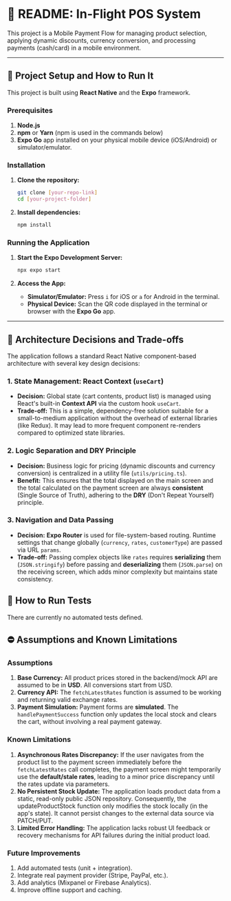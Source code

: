 # 📄 README: In-Flight POS System

This project is a Mobile Payment Flow for managing product selection, applying dynamic discounts, currency conversion, and processing payments (cash/card) in a mobile environment.

-----

## 🚀 Project Setup and How to Run It

This project is built using **React Native** and the **Expo** framework.

### Prerequisites

1.  **Node.js** 
2.  **npm** or **Yarn** (npm is used in the commands below)
3.  **Expo Go** app installed on your physical mobile device (iOS/Android) or simulator/emulator.

### Installation

1.  **Clone the repository:**

    ```bash
    git clone [your-repo-link]
    cd [your-project-folder]
    ```

2.  **Install dependencies:**

    ```bash
    npm install
    ```

### Running the Application

1.  **Start the Expo Development Server:**

    ```bash
    npx expo start
    ```

2.  **Access the App:**

      * **Simulator/Emulator:** Press `i` for iOS or `a` for Android in the terminal.
      * **Physical Device:** Scan the QR code displayed in the terminal or browser with the **Expo Go** app.

-----

## 📐 Architecture Decisions and Trade-offs

The application follows a standard React Native component-based architecture with several key design decisions:

### 1\. State Management: React Context (`useCart`)

  * **Decision:** Global state (cart contents, product list) is managed using React's built-in **Context API** via the custom hook `useCart`.
  * **Trade-off:** This is a simple, dependency-free solution suitable for a small-to-medium application without the overhead of external libraries (like Redux). It may lead to more frequent component re-renders compared to optimized state libraries.

### 2\. Logic Separation and DRY Principle

  * **Decision:** Business logic for pricing (dynamic discounts and currency conversion) is centralized in a utility file (`utils/pricing.ts`).
  * **Benefit:** This ensures that the total displayed on the main screen and the total calculated on the payment screen are always **consistent** (Single Source of Truth), adhering to the **DRY** (Don't Repeat Yourself) principle.

### 3\. Navigation and Data Passing

  * **Decision:** **Expo Router** is used for file-system-based routing. Runtime settings that change globally (`currency`, `rates`, `customerType`) are passed via URL `params`.
  * **Trade-off:** Passing complex objects like `rates` requires **serializing** them (`JSON.stringify`) before passing and **deserializing** them (`JSON.parse`) on the receiving screen, which adds minor complexity but maintains state consistency.

## 🧪 How to Run Tests

There are currently no automated tests defined.  

## ⛔ Assumptions and Known Limitations

### Assumptions

1.  **Base Currency:** All product prices stored in the backend/mock API are assumed to be in **USD**. All conversions start from USD.
2.  **Currency API:** The `fetchLatestRates` function is assumed to be working and returning valid exchange rates.
3.  **Payment Simulation:** Payment forms are **simulated**. The `handlePaymentSuccess` function only updates the local stock and clears the cart, without involving a real payment gateway.

### Known Limitations

1.  **Asynchronous Rates Discrepancy:** If the user navigates from the product list to the payment screen immediately before the `fetchLatestRates` call completes, the payment screen might temporarily use the **default/stale rates**, leading to a minor price discrepancy until the rates update via parameters.
2.  **No Persistent Stock Update:** The application loads product data from a static, read-only public JSON repository. Consequently, the updateProductStock function only modifies the stock locally (in the app's state). It cannot persist changes to the external data source via PATCH/PUT.
3.  **Limited Error Handling:** The application lacks robust UI feedback or recovery mechanisms for API failures during the initial product load.

### Future Improvements

1.  Add automated tests (unit + integration).
2.  Integrate real payment provider (Stripe, PayPal, etc.).
3.  Add analytics (Mixpanel or Firebase Analytics).
4.  Improve offline support and caching.